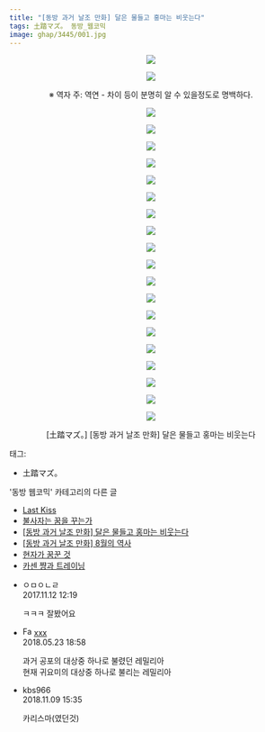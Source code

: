```yaml
---
title: "[동방 과거 날조 만화] 달은 물들고 홍마는 비웃는다"
tags: 土踏マズ。 동방_웹코믹
image: ghap/3445/001.jpg
---
```

<div class="article">
<p style="text-align: center; clear: none; float: none;"><img src="{{ site.nasurl }}/ghap/3445/001.jpg"/></p>
<p style="text-align: center; clear: none; float: none;"><img src="{{ site.nasurl }}/ghap/3445/002.jpg"/></p>
<p style="text-align: center; clear: none; float: none;">※ 역자 주: 역연 - 차이 등이 분명히 알 수 있을정도로 명백하다.</p>
<p style="text-align: center; clear: none; float: none;"><img src="{{ site.nasurl }}/ghap/3445/003.jpg"/></p>
<p style="text-align: center; clear: none; float: none;"><img src="{{ site.nasurl }}/ghap/3445/004.jpg"/></p>
<p style="text-align: center; clear: none; float: none;"><img src="{{ site.nasurl }}/ghap/3445/005.jpg"/></p>
<p style="text-align: center; clear: none; float: none;"><img src="{{ site.nasurl }}/ghap/3445/006.jpg"/></p>
<p style="text-align: center; clear: none; float: none;"><img src="{{ site.nasurl }}/ghap/3445/007.jpg"/></p>
<p style="text-align: center; clear: none; float: none;"><img src="{{ site.nasurl }}/ghap/3445/008.jpg"/></p>
<p style="text-align: center; clear: none; float: none;"><img src="{{ site.nasurl }}/ghap/3445/009.jpg"/></p>
<p style="text-align: center; clear: none; float: none;"><img src="{{ site.nasurl }}/ghap/3445/010.jpg"/></p>
<p style="text-align: center; clear: none; float: none;"><img src="{{ site.nasurl }}/ghap/3445/011.jpg"/></p>
<p style="text-align: center; clear: none; float: none;"><img src="{{ site.nasurl }}/ghap/3445/012.jpg"/></p>
<p style="text-align: center; clear: none; float: none;"><img src="{{ site.nasurl }}/ghap/3445/013.jpg"/></p>
<p style="text-align: center; clear: none; float: none;"><img src="{{ site.nasurl }}/ghap/3445/014.jpg"/></p>
<p style="text-align: center; clear: none; float: none;"><img src="{{ site.nasurl }}/ghap/3445/015.jpg"/></p>
<p style="text-align: center; clear: none; float: none;"><img src="{{ site.nasurl }}/ghap/3445/016.jpg"/></p>
<p style="text-align: center; clear: none; float: none;"><img src="{{ site.nasurl }}/ghap/3445/017.jpg"/></p>
<p style="text-align: center; clear: none; float: none;"><img src="{{ site.nasurl }}/ghap/3445/018.jpg"/></p>
<p style="text-align: center; clear: none; float: none;"><img src="{{ site.nasurl }}/ghap/3445/019.jpg"/></p>
<p style="text-align: center; clear: none; float: none;"><img src="{{ site.nasurl }}/ghap/3445/020.jpg"/></p>
<p style="text-align: center; clear: none; float: none;"><img src="{{ site.nasurl }}/ghap/3445/021.jpg"/></p>
<p style="text-align: center; clear: none; float: none;">[土踏マズ。] [동방 과거 날조 만화] 달은 물들고 홍마는 비웃는다</p>
</div><div class="tagTrail">
<p>태그: </p>
<ul>
<li>土踏マズ。</li>
</ul>
</div><div class="another">
<p>'동방 웹코믹' 카테고리의 다른 글</p>
<ul>
<li><a href="/2017-06-20-ghap_3447">Last Kiss</a></li>
<li><a href="/2017-06-20-ghap_3446">불사자는 꿈을 꾸는가</a></li>
<li><a href="/2017-06-20-ghap_3445">[동방 과거 날조 만화] 달은 물들고 홍마는 비웃는다</a></li>
<li><a href="/2017-06-20-ghap_3444">[동방 과거 날조 만화] 8월의 역사</a></li>
<li><a href="/2017-06-18-ghap_3442">현자가 꿈꾼 것</a></li>
<li><a href="/2017-06-18-ghap_3440">카센 쨩과 트레이닝</a></li>
</ul>
</div><div class="cb_module cb_fluid">
<div class="cb_wrt cb_profile">
<div class="comment">
<ul>
<li class="cb_thumb_off" id="comment15127733">
<div class="cb_comment_area">
<div class="cb_info_area">
<div class="cb_section">
<span class="cb_nick_name">ㅇㅁㅇㄴㄹ</span>
</div>
<div class="cb_section">
<span class="cb_date">2017.11.12 12:19 </span>
</div>
</div>
<div class="cb_dsc_comment">
<p class="cb_dsc">
											ㅋㅋㅋ 잘봤어요
										</p>
</div>
</div></li>
<li class="cb_thumb_off" id="comment15260671">
<div class="cb_comment_area">
<div class="cb_info_area">
<div class="cb_section">
<span class="cb_nick_name"><img alt="Favicon of http://qksxodid12@naver.com" height="16" onerror="this.onerror=null;this.parentNode.removeChild(this)" src="http://naver.com/favicon.ico" width="16"/> <a href="http://qksxodid12@naver.com" onclick="return openLinkInNewWindow(this)">xxx</a></span>
</div>
<div class="cb_section">
<span class="cb_date">2018.05.23 18:58 </span>
</div>
</div>
<div class="cb_dsc_comment">
<p class="cb_dsc">
											과거 공포의 대상중 하나로 불렸던 레밀리아 <br/>
현재 귀요미의 대상중 하나로 불리는 레밀리아
										</p>
</div>
</div></li>
<li class="cb_thumb_off" id="comment15370509">
<div class="cb_comment_area">
<div class="cb_info_area">
<div class="cb_section">
<span class="cb_nick_name">kbs966</span>
</div>
<div class="cb_section">
<span class="cb_date">2018.11.09 15:35 </span>
</div>
</div>
<div class="cb_dsc_comment">
<p class="cb_dsc">
											카리스마(였던것)
										</p>
</div>
</div></li>
</ul>
</div>
</div><!-- commentList close -->
</div>